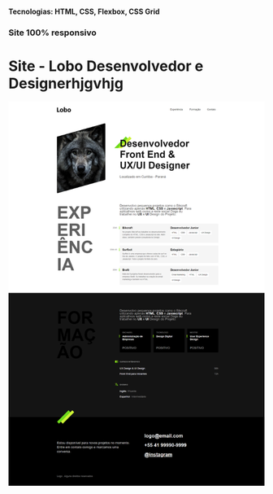 <h4>Tecnologias: HTML, CSS, Flexbox, CSS Grid</h4>
<h3>Site 100% responsivo</h3>

# Site - Lobo Desenvolvedor e Designerhjgvhjg
<img src="https://github.com/dieegobs/Lobo---Desenvolvedor-e-Designer/blob/main/img/lobo.png?raw=true"/>
